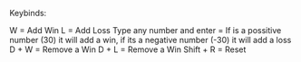 Keybinds:

W = Add Win
L = Add Loss
Type any number and enter = If is a possitive number (30) it will add a win, if its a negative number (-30) it will add a loss
D + W = Remove a Win
D + L = Remove a Win
Shift + R = Reset
